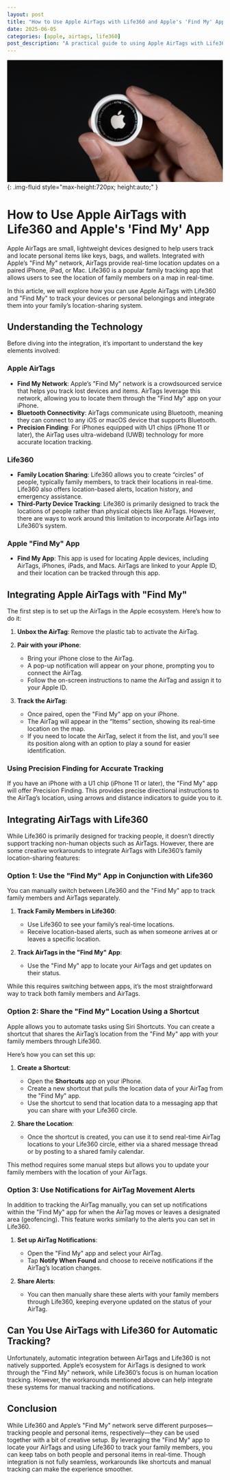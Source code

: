 ```yaml
---
layout: post
title: "How to Use Apple AirTags with Life360 and Apple's 'Find My' App"
date: 2025-06-05
categories: [apple, airtags, life360]
post_description: "A practical guide to using Apple AirTags with Life360 and Apple's 'Find My' app, including setup, integration tips, and workarounds for tracking personal items and family members."
---
```


![Image](/assets/apple-airtags.jpg){: .img-fluid style="max-height:720px; height:auto;" }

# How to Use Apple AirTags with Life360 and Apple's 'Find My' App

Apple AirTags are small, lightweight devices designed to help users track and locate personal items like keys, bags, and wallets. Integrated with Apple’s "Find My" network, AirTags provide real-time location updates on a paired iPhone, iPad, or Mac. Life360 is a popular family tracking app that allows users to see the location of family members on a map in real-time.

In this article, we will explore how you can use Apple AirTags with Life360 and "Find My" to track your devices or personal belongings and integrate them into your family’s location-sharing system.

## Understanding the Technology

Before diving into the integration, it’s important to understand the key elements involved:

### Apple AirTags

* **Find My Network**: Apple’s "Find My" network is a crowdsourced service that helps you track lost devices and items. AirTags leverage this network, allowing you to locate them through the "Find My" app on your iPhone.
* **Bluetooth Connectivity**: AirTags communicate using Bluetooth, meaning they can connect to any iOS or macOS device that supports Bluetooth.
* **Precision Finding**: For iPhones equipped with U1 chips (iPhone 11 or later), the AirTag uses ultra-wideband (UWB) technology for more accurate location tracking.

### Life360

* **Family Location Sharing**: Life360 allows you to create “circles” of people, typically family members, to track their locations in real-time. Life360 also offers location-based alerts, location history, and emergency assistance.
* **Third-Party Device Tracking**: Life360 is primarily designed to track the locations of people rather than physical objects like AirTags. However, there are ways to work around this limitation to incorporate AirTags into Life360’s system.

### Apple "Find My" App

* **Find My App**: This app is used for locating Apple devices, including AirTags, iPhones, iPads, and Macs. AirTags are linked to your Apple ID, and their location can be tracked through this app.

## Integrating Apple AirTags with "Find My"

The first step is to set up the AirTags in the Apple ecosystem. Here’s how to do it:

1. **Unbox the AirTag**: Remove the plastic tab to activate the AirTag.
2. **Pair with your iPhone**:

   * Bring your iPhone close to the AirTag.
   * A pop-up notification will appear on your phone, prompting you to connect the AirTag.
   * Follow the on-screen instructions to name the AirTag and assign it to your Apple ID.
3. **Track the AirTag**:

   * Once paired, open the "Find My" app on your iPhone.
   * The AirTag will appear in the “Items” section, showing its real-time location on the map.
   * If you need to locate the AirTag, select it from the list, and you’ll see its position along with an option to play a sound for easier identification.

### Using Precision Finding for Accurate Tracking

If you have an iPhone with a U1 chip (iPhone 11 or later), the "Find My" app will offer Precision Finding. This provides precise directional instructions to the AirTag’s location, using arrows and distance indicators to guide you to it.

## Integrating AirTags with Life360

While Life360 is primarily designed for tracking people, it doesn’t directly support tracking non-human objects such as AirTags. However, there are some creative workarounds to integrate AirTags with Life360’s family location-sharing features:

### Option 1: Use the "Find My" App in Conjunction with Life360

You can manually switch between Life360 and the "Find My" app to track family members and AirTags separately.

1. **Track Family Members in Life360**:

   * Use Life360 to see your family’s real-time locations.
   * Receive location-based alerts, such as when someone arrives at or leaves a specific location.
2. **Track AirTags in the "Find My" App**:

   * Use the "Find My" app to locate your AirTags and get updates on their status.

While this requires switching between apps, it’s the most straightforward way to track both family members and AirTags.

### Option 2: Share the "Find My" Location Using a Shortcut

Apple allows you to automate tasks using Siri Shortcuts. You can create a shortcut that shares the AirTag’s location from the "Find My" app with your family members through Life360.

Here’s how you can set this up:

1. **Create a Shortcut**:

   * Open the **Shortcuts** app on your iPhone.
   * Create a new shortcut that pulls the location data of your AirTag from the "Find My" app.
   * Use the shortcut to send that location data to a messaging app that you can share with your Life360 circle.
2. **Share the Location**:

   * Once the shortcut is created, you can use it to send real-time AirTag locations to your Life360 circle, either via a shared message thread or by posting to a shared family calendar.

This method requires some manual steps but allows you to update your family members with the location of your AirTags.

### Option 3: Use Notifications for AirTag Movement Alerts

In addition to tracking the AirTag manually, you can set up notifications within the "Find My" app for when the AirTag moves or leaves a designated area (geofencing). This feature works similarly to the alerts you can set in Life360.

1. **Set up AirTag Notifications**:

   * Open the "Find My" app and select your AirTag.
   * Tap **Notify When Found** and choose to receive notifications if the AirTag’s location changes.
2. **Share Alerts**:

   * You can then manually share these alerts with your family members through Life360, keeping everyone updated on the status of your AirTag.

## Can You Use AirTags with Life360 for Automatic Tracking?

Unfortunately, automatic integration between AirTags and Life360 is not natively supported. Apple’s ecosystem for AirTags is designed to work through the "Find My" network, while Life360’s focus is on human location tracking. However, the workarounds mentioned above can help integrate these systems for manual tracking and notifications.

## Conclusion

While Life360 and Apple’s "Find My" network serve different purposes—tracking people and personal items, respectively—they can be used together with a bit of creative setup. By leveraging the "Find My" app to locate your AirTags and using Life360 to track your family members, you can keep tabs on both people and personal items in real-time. Though integration is not fully seamless, workarounds like shortcuts and manual tracking can make the experience smoother.

